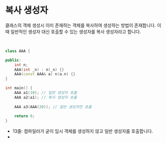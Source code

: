 # 복사 생성자

클래스의 객체 생성시 이미 존재하는 객체를 복사하여 생성하는 방법이 존재합니다. 이 때 일반적인 생성자 대신 호출할 수 있는 생성자를 복사 생성자라고 합니다.

<br>

```c++
class AAA {

public:
    int n;
	AAA(int _n) : n(_n) {}
    AAA(const AAA& a) n(a.n) {}
}

int main() {
    AAA a1(10);	// 일반 생성자 호출
    AAA a2(a1); // 복사 생성자 호출
    
    AAA a3(AAA(20)); // 일반 생성자만 호출
    
    return 0;
}
```

* 13줄: 컴파일러가 굳이 임시 객체를 생성하지 않고 일반 생성자를 호출합니다.
* 